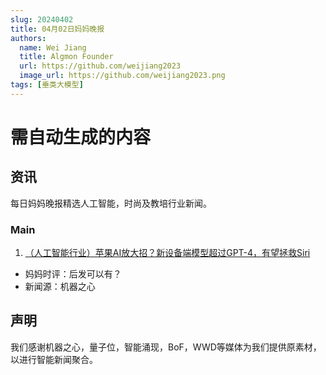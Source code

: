 ```yaml
---
slug: 20240402
title: 04月02日妈妈晚报
authors:
  name: Wei Jiang
  title: Algmon Founder
  url: https://github.com/weijiang2023
  image_url: https://github.com/weijiang2023.png
tags: [垂类大模型]
---
```


# 需自动生成的内容
## 资讯
每日妈妈晚报精选人工智能，时尚及教培行业新闻。

### Main

1. [（人工智能行业）苹果AI放大招？新设备端模型超过GPT-4，有望拯救Siri](https://mp.weixin.qq.com/s/WqbcAQu1cbMNOZ9LN1OHZg)
* 妈妈时评：后发可以有？
* 新闻源：机器之心

## 声明

我们感谢机器之心，量子位，智能涌现，BoF，WWD等媒体为我们提供原素材，以进行智能新闻聚合。